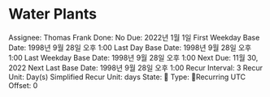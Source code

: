 # Water Plants

Assignee: Thomas Frank
Done: No
Due: 2022년 1월 1일
First Weekday Base Date: 1998년 9월 28일 오후 1:00
Last Day Base Date: 1998년 9월 28일 오후 1:00
Last Weekday Base Date: 1998년 9월 28일 오후 1:00
Next Due: 11월 30, 2022
Next Last Base Date: 1998년 9월 28일 오후 1:00
Recur Interval: 3
Recur Unit: Day(s)
Simplified Recur Unit: days
State: 🔴
Type: 🔄Recurring
UTC Offset: 0